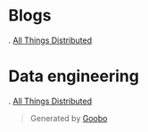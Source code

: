 Blogs
=====
  
  . [All Things Distributed]("https://www.allthingsdistributed.com/")
 
Data engineering
================

. [All Things Distributed]("https://www.allthingsdistributed.com/")

> Generated by [Goobo]("http://www.goobo.com")
